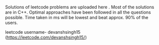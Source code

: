 Solutions of leetcode problems are uploaded here .
Most of the solutions are in C++.
Optimal approaches have been followed in all the questions possible.
Time taken in ms will be lowest and beat approx. 90% of the users.

leetcode username- devanshsingh15 (https://leetcode.com/devanshsingh15/)

